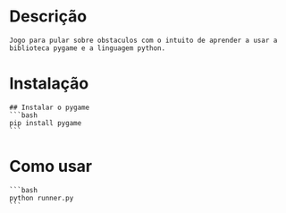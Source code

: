 # Descrição
    Jogo para pular sobre obstaculos com o intuito de aprender a usar a biblioteca pygame e a linguagem python.

# Instalação
    ## Instalar o pygame
    ```bash
    pip install pygame
    ```

# Como usar
    ```bash
    python runner.py
    ```

